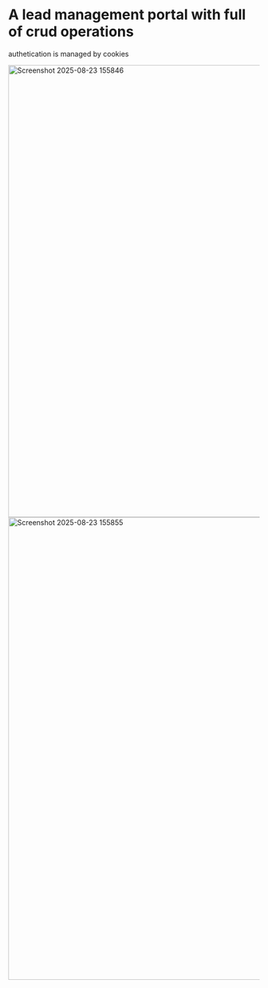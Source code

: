 # A lead management portal with full of crud operations
authetication is managed  by cookies

<img width="1803" height="905" alt="Screenshot 2025-08-23 155846" src="https://github.com/user-attachments/assets/b58a742b-fcb1-47a6-b987-28bbe8a516a8" />
<img width="1861" height="926" alt="Screenshot 2025-08-23 155855" src="https://github.com/user-attachments/assets/a8d8293c-5f21-4cb9-80ed-c1c2f7f5744d" />
